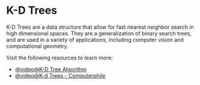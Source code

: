 # K-D Trees

K-D Trees are a data structure that allow for fast nearest neighbor search in high dimensional spaces. They are a generalization of binary search trees, and are used in a variety of applications, including computer vision and computational geometry.

Visit the following resources to learn more:

- [@video@K-D Tree Algorithm](https://www.youtube.com/watch?v=Y4ZgLlDfKDg)
- [@video@K-d Trees - Computerphile](https://www.youtube.com/watch?v=BK5x7IUTIyU)
